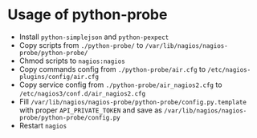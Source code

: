 Usage of python-probe
=====================

* Install `python-simplejson` and `python-pexpect`
* Copy scripts from `./python-probe/` to `/var/lib/nagios/nagios-probe/python-probe/`
* Chmod scripts to `nagios:nagios`
* Copy commands config from `./python-probe/air.cfg` to `/etc/nagios-plugins/config/air.cfg`
* Copy service config from `./python-probe/air_nagios2.cfg` to `/etc/nagios3/conf.d/air_nagios2.cfg`
* Fill `/var/lib/nagios/nagios-probe/python-probe/config.py.template` with proper `API_PRIVATE_TOKEN` and save as `/var/lib/nagios/nagios-probe/python-probe/config.py`
* Restart `nagios`
